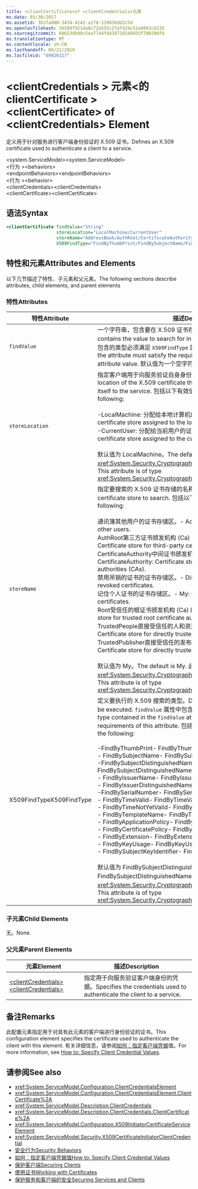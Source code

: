 ```yaml
---
title: <clientCertificate>of <clientCredentials>元素
ms.date: 03/30/2017
ms.assetid: 3b3fa000-3434-4142-a178-11903bdd2c5d
ms.openlocfilehash: 3450df921da8c72a555c2faf424c51e0063cb235
ms.sourcegitcommit: 68653db98c5ea7744fd438710248935f70020dfb
ms.translationtype: MT
ms.contentlocale: zh-CN
ms.lasthandoff: 08/22/2019
ms.locfileid: "69926117"
---
```

# <a name="clientcertificate-of-clientcredentials-element"></a><span data-ttu-id="00a4d-102">\<clientCredentials > 元素\<的 clientCertificate ></span><span class="sxs-lookup"><span data-stu-id="00a4d-102">\<clientCertificate> of \<clientCredentials> Element</span></span>
<span data-ttu-id="00a4d-103">定义用于针对服务进行客户端身份验证的 X.509 证书。</span><span class="sxs-lookup"><span data-stu-id="00a4d-103">Defines an X.509 certificate used to authenticate a client to a service.</span></span>  
  
 <span data-ttu-id="00a4d-104">\<system.ServiceModel></span><span class="sxs-lookup"><span data-stu-id="00a4d-104">\<system.ServiceModel></span></span>  
<span data-ttu-id="00a4d-105">\<行为 ></span><span class="sxs-lookup"><span data-stu-id="00a4d-105">\<behaviors></span></span>  
<span data-ttu-id="00a4d-106">\<endpointBehaviors></span><span class="sxs-lookup"><span data-stu-id="00a4d-106">\<endpointBehaviors></span></span>  
<span data-ttu-id="00a4d-107">\<行为 ></span><span class="sxs-lookup"><span data-stu-id="00a4d-107">\<behavior></span></span>  
<span data-ttu-id="00a4d-108">\<clientCredentials></span><span class="sxs-lookup"><span data-stu-id="00a4d-108">\<clientCredentials></span></span>  
<span data-ttu-id="00a4d-109">\<clientCertificate></span><span class="sxs-lookup"><span data-stu-id="00a4d-109">\<clientCertificate></span></span>  
  
## <a name="syntax"></a><span data-ttu-id="00a4d-110">语法</span><span class="sxs-lookup"><span data-stu-id="00a4d-110">Syntax</span></span>  
  
```xml  
<clientCertificate findValue="String"
                   storeLocation="LocalMachine/CurrentUser"
                   storeName="AddressBook/AuthRoot/CertificateAuthority/Disallowed/My/Root/TrustedPeople/TrustedPublisher"
                   X509FindType="FindByThumbPrint/FindBySubjectName/FindBySubjectDistinguishedName/FindByIssuerName/FindByIssuerDistinguishedName/FindBySerialNumber/FindByTimeValid/FindByTimeNotYetValid/FindByTemplateName/FindByApplicationPolicy/FindByCertificatePolicy/FindByExtension/FindByKeyUsage/FindBySubjectKeyIdentifier" />
```  
  
## <a name="attributes-and-elements"></a><span data-ttu-id="00a4d-111">特性和元素</span><span class="sxs-lookup"><span data-stu-id="00a4d-111">Attributes and Elements</span></span>  
 <span data-ttu-id="00a4d-112">以下几节描述了特性、子元素和父元素。</span><span class="sxs-lookup"><span data-stu-id="00a4d-112">The following sections describe attributes, child elements, and parent elements</span></span>  
  
### <a name="attributes"></a><span data-ttu-id="00a4d-113">特性</span><span class="sxs-lookup"><span data-stu-id="00a4d-113">Attributes</span></span>  
  
|<span data-ttu-id="00a4d-114">特性</span><span class="sxs-lookup"><span data-stu-id="00a4d-114">Attribute</span></span>|<span data-ttu-id="00a4d-115">描述</span><span class="sxs-lookup"><span data-stu-id="00a4d-115">Description</span></span>|  
|---------------|-----------------|  
|`findValue`|<span data-ttu-id="00a4d-116">一个字符串，包含要在 X.509 证书存储中搜索的值。</span><span class="sxs-lookup"><span data-stu-id="00a4d-116">A string that contains the value to search for in the X.509 certificate store.</span></span> <span data-ttu-id="00a4d-117">此属性中包含的类型必须满足 `X509FindType` 属性值的要求。</span><span class="sxs-lookup"><span data-stu-id="00a4d-117">The type contained in the attribute must satisfy the requirements of the `X509FindType` attribute value.</span></span> <span data-ttu-id="00a4d-118">默认值为一个空字符串。</span><span class="sxs-lookup"><span data-stu-id="00a4d-118">The default is an empty string.</span></span>|  
|`storeLocation`|<span data-ttu-id="00a4d-119">指定客户端用于向服务验证自身身份的 X.509 证书的位置。</span><span class="sxs-lookup"><span data-stu-id="00a4d-119">Specifies the location of the X.509 certificate that the client uses to authenticate itself to the service.</span></span> <span data-ttu-id="00a4d-120">包括以下有效值：</span><span class="sxs-lookup"><span data-stu-id="00a4d-120">Valid values include the following:</span></span><br /><br /> <span data-ttu-id="00a4d-121">-LocalMachine: 分配给本地计算机的证书存储区。</span><span class="sxs-lookup"><span data-stu-id="00a4d-121">-   LocalMachine: the certificate store assigned to the local machine.</span></span><br /><span data-ttu-id="00a4d-122">-CurrentUser: 分配给当前用户的证书存储区。</span><span class="sxs-lookup"><span data-stu-id="00a4d-122">-   CurrentUser: the certificate store assigned to the current user.</span></span><br /><br /> <span data-ttu-id="00a4d-123">默认值为 LocalMachine。</span><span class="sxs-lookup"><span data-stu-id="00a4d-123">The default is LocalMachine.</span></span> <span data-ttu-id="00a4d-124">此属性的类型为 <xref:System.Security.Cryptography.X509Certificates.StoreLocation>。</span><span class="sxs-lookup"><span data-stu-id="00a4d-124">This attribute is of type <xref:System.Security.Cryptography.X509Certificates.StoreLocation>.</span></span>|  
|`storeName`|<span data-ttu-id="00a4d-125">指定要搜索的 X.509 证书存储的名称。</span><span class="sxs-lookup"><span data-stu-id="00a4d-125">Specifies the name of the X.509 certificate store to search.</span></span> <span data-ttu-id="00a4d-126">包括以下有效值：</span><span class="sxs-lookup"><span data-stu-id="00a4d-126">Valid values include the following:</span></span><br /><br /> <span data-ttu-id="00a4d-127">通讯簿其他用户的证书存储区。</span><span class="sxs-lookup"><span data-stu-id="00a4d-127">-   AddressBook: Certificate store for other users.</span></span><br /><span data-ttu-id="00a4d-128">AuthRoot第三方证书颁发机构 (Ca) 的证书存储区。</span><span class="sxs-lookup"><span data-stu-id="00a4d-128">-   AuthRoot: Certificate store for third-party certificate authorities (CAs).</span></span><br /><span data-ttu-id="00a4d-129">CertificateAuthority中间证书颁发机构 (Ca) 的证书存储区。</span><span class="sxs-lookup"><span data-stu-id="00a4d-129">-   CertificateAuthority: Certificate store for intermediate certificate authorities (CAs).</span></span><br /><span data-ttu-id="00a4d-130">禁用吊销的证书的证书存储区。</span><span class="sxs-lookup"><span data-stu-id="00a4d-130">-   Disallowed: Certificate store for revoked certificates.</span></span><br /><span data-ttu-id="00a4d-131">记住个人证书的证书存储区。</span><span class="sxs-lookup"><span data-stu-id="00a4d-131">-   My: Certificate store for personal certificates.</span></span><br /><span data-ttu-id="00a4d-132">Root受信任的根证书颁发机构 (Ca) 的证书存储区。</span><span class="sxs-lookup"><span data-stu-id="00a4d-132">-   Root: Certificate store for trusted root certificate authorities (CAs).</span></span><br /><span data-ttu-id="00a4d-133">TrustedPeople直接受信任的人和资源的证书存储区。</span><span class="sxs-lookup"><span data-stu-id="00a4d-133">-   TrustedPeople: Certificate store for directly trusted people and resources.</span></span><br /><span data-ttu-id="00a4d-134">TrustedPublisher直接受信任的发布者的证书存储区。</span><span class="sxs-lookup"><span data-stu-id="00a4d-134">-   TrustedPublisher: Certificate store for directly trusted publishers.</span></span><br /><br /> <span data-ttu-id="00a4d-135">默认值为 My。</span><span class="sxs-lookup"><span data-stu-id="00a4d-135">The default is My.</span></span> <span data-ttu-id="00a4d-136">此属性的类型为 <xref:System.Security.Cryptography.X509Certificates.StoreName>。</span><span class="sxs-lookup"><span data-stu-id="00a4d-136">This attribute is of type <xref:System.Security.Cryptography.X509Certificates.StoreName>.</span></span>|  
|<span data-ttu-id="00a4d-137">X509FindType</span><span class="sxs-lookup"><span data-stu-id="00a4d-137">X509FindType</span></span>|<span data-ttu-id="00a4d-138">定义要执行的 X.509 搜索的类型。</span><span class="sxs-lookup"><span data-stu-id="00a4d-138">Defines the type of X.509 search to be executed.</span></span> <span data-ttu-id="00a4d-139">`findValue` 属性中包含的类型必须满足此属性的要求。</span><span class="sxs-lookup"><span data-stu-id="00a4d-139">The type contained in the `findValue` attribute must satisfy the requirements of this attribute.</span></span> <span data-ttu-id="00a4d-140">包括以下有效值：</span><span class="sxs-lookup"><span data-stu-id="00a4d-140">Valid values include the following:</span></span><br /><br /> <span data-ttu-id="00a4d-141">-FindByThumbPrint</span><span class="sxs-lookup"><span data-stu-id="00a4d-141">-   FindByThumbPrint</span></span><br /><span data-ttu-id="00a4d-142">-   FindBySubjectName</span><span class="sxs-lookup"><span data-stu-id="00a4d-142">-   FindBySubjectName</span></span><br /><span data-ttu-id="00a4d-143">-FindBySubjectDistinguishedName</span><span class="sxs-lookup"><span data-stu-id="00a4d-143">-   FindBySubjectDistinguishedName</span></span><br /><span data-ttu-id="00a4d-144">- FindByIssuerName</span><span class="sxs-lookup"><span data-stu-id="00a4d-144">-   FindByIssuerName</span></span><br /><span data-ttu-id="00a4d-145">- FindByIssuerDistinguishedName</span><span class="sxs-lookup"><span data-stu-id="00a4d-145">-   FindByIssuerDistinguishedName</span></span><br /><span data-ttu-id="00a4d-146">-FindBySerialNumber</span><span class="sxs-lookup"><span data-stu-id="00a4d-146">-   FindBySerialNumber</span></span><br /><span data-ttu-id="00a4d-147">-   FindByTimeValid</span><span class="sxs-lookup"><span data-stu-id="00a4d-147">-   FindByTimeValid</span></span><br /><span data-ttu-id="00a4d-148">-   FindByTimeNotYetValid</span><span class="sxs-lookup"><span data-stu-id="00a4d-148">-   FindByTimeNotYetValid</span></span><br /><span data-ttu-id="00a4d-149">- FindByTemplateName</span><span class="sxs-lookup"><span data-stu-id="00a4d-149">-   FindByTemplateName</span></span><br /><span data-ttu-id="00a4d-150">-   FindByApplicationPolicy</span><span class="sxs-lookup"><span data-stu-id="00a4d-150">-   FindByApplicationPolicy</span></span><br /><span data-ttu-id="00a4d-151">-   FindByCertificatePolicy</span><span class="sxs-lookup"><span data-stu-id="00a4d-151">-   FindByCertificatePolicy</span></span><br /><span data-ttu-id="00a4d-152">- FindByExtension</span><span class="sxs-lookup"><span data-stu-id="00a4d-152">-   FindByExtension</span></span><br /><span data-ttu-id="00a4d-153">- FindByKeyUsage</span><span class="sxs-lookup"><span data-stu-id="00a4d-153">-   FindByKeyUsage</span></span><br /><span data-ttu-id="00a4d-154">-   FindBySubjectKeyIdentifier</span><span class="sxs-lookup"><span data-stu-id="00a4d-154">-   FindBySubjectKeyIdentifier</span></span><br /><br /> <span data-ttu-id="00a4d-155">默认值为 FindBySubjectDistinguishedName。</span><span class="sxs-lookup"><span data-stu-id="00a4d-155">The default value is FindBySubjectDistinguishedName.</span></span> <span data-ttu-id="00a4d-156">此属性的类型为 <xref:System.Security.Cryptography.X509Certificates.X509FindType>。</span><span class="sxs-lookup"><span data-stu-id="00a4d-156">This attribute is of type <xref:System.Security.Cryptography.X509Certificates.X509FindType>.</span></span>|  
  
### <a name="child-elements"></a><span data-ttu-id="00a4d-157">子元素</span><span class="sxs-lookup"><span data-stu-id="00a4d-157">Child Elements</span></span>  
 <span data-ttu-id="00a4d-158">无。</span><span class="sxs-lookup"><span data-stu-id="00a4d-158">None.</span></span>  
  
### <a name="parent-elements"></a><span data-ttu-id="00a4d-159">父元素</span><span class="sxs-lookup"><span data-stu-id="00a4d-159">Parent Elements</span></span>  
  
|<span data-ttu-id="00a4d-160">元素</span><span class="sxs-lookup"><span data-stu-id="00a4d-160">Element</span></span>|<span data-ttu-id="00a4d-161">描述</span><span class="sxs-lookup"><span data-stu-id="00a4d-161">Description</span></span>|  
|-------------|-----------------|  
|[<span data-ttu-id="00a4d-162">\<clientCredentials></span><span class="sxs-lookup"><span data-stu-id="00a4d-162">\<clientCredentials></span></span>](clientcredentials.md)|<span data-ttu-id="00a4d-163">指定用于向服务验证客户端身份的凭据。</span><span class="sxs-lookup"><span data-stu-id="00a4d-163">Specifies the credentials used to authenticate the client to a service.</span></span>|  
  
## <a name="remarks"></a><span data-ttu-id="00a4d-164">备注</span><span class="sxs-lookup"><span data-stu-id="00a4d-164">Remarks</span></span>  
 <span data-ttu-id="00a4d-165">此配置元素指定用于对具有此元素的客户端进行身份验证的证书。</span><span class="sxs-lookup"><span data-stu-id="00a4d-165">This configuration element specifies the certificate used to authenticate the client with this element.</span></span> <span data-ttu-id="00a4d-166">有关详细信息，请参阅[如何：指定客户端凭据](../../../wcf/how-to-specify-client-credential-values.md)值。</span><span class="sxs-lookup"><span data-stu-id="00a4d-166">For more information, see [How to: Specify Client Credential Values](../../../wcf/how-to-specify-client-credential-values.md).</span></span>  
  
## <a name="see-also"></a><span data-ttu-id="00a4d-167">请参阅</span><span class="sxs-lookup"><span data-stu-id="00a4d-167">See also</span></span>

- <xref:System.ServiceModel.Configuration.ClientCredentialsElement>
- <xref:System.ServiceModel.Configuration.ClientCredentialsElement.ClientCertificate%2A>
- <xref:System.ServiceModel.Description.ClientCredentials>
- <xref:System.ServiceModel.Description.ClientCredentials.ClientCertificate%2A>
- <xref:System.ServiceModel.Configuration.X509InitiatorCertificateServiceElement>
- <xref:System.ServiceModel.Security.X509CertificateInitiatorClientCredential>
- [<span data-ttu-id="00a4d-168">安全行为</span><span class="sxs-lookup"><span data-stu-id="00a4d-168">Security Behaviors</span></span>](../../../wcf/feature-details/security-behaviors-in-wcf.md)
- [<span data-ttu-id="00a4d-169">如何：指定客户端凭据值</span><span class="sxs-lookup"><span data-stu-id="00a4d-169">How to: Specify Client Credential Values</span></span>](../../../wcf/how-to-specify-client-credential-values.md)
- [<span data-ttu-id="00a4d-170">保护客户端</span><span class="sxs-lookup"><span data-stu-id="00a4d-170">Securing Clients</span></span>](../../../wcf/securing-clients.md)
- [<span data-ttu-id="00a4d-171">使用证书</span><span class="sxs-lookup"><span data-stu-id="00a4d-171">Working with Certificates</span></span>](../../../wcf/feature-details/working-with-certificates.md)
- [<span data-ttu-id="00a4d-172">保护服务和客户端的安全</span><span class="sxs-lookup"><span data-stu-id="00a4d-172">Securing Services and Clients</span></span>](../../../wcf/feature-details/securing-services-and-clients.md)
